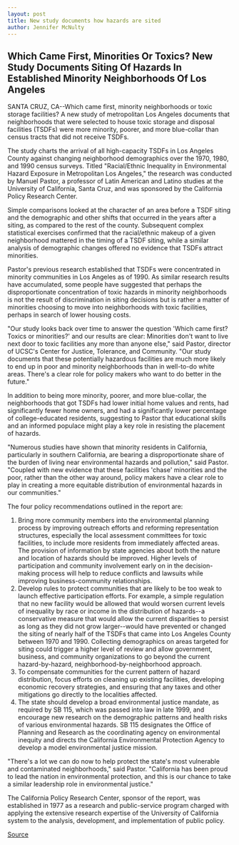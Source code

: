 ```yaml
---
layout: post
title: New study documents how hazards are sited
author: Jennifer McNulty
---
```


## Which Came First, Minorities Or Toxics? New Study Documents Siting Of Hazards In Established Minority Neighborhoods Of Los Angeles

SANTA CRUZ, CA--Which came first, minority neighborhoods or toxic storage facilities? A new study of metropolitan Los Angeles documents that neighborhoods that were selected to house toxic storage and disposal facilities (TSDFs) were more minority, poorer, and more blue-collar than census tracts that did not receive TSDFs.

The study charts the arrival of all high-capacity TSDFs in Los Angeles County against changing neighborhood demographics over the 1970, 1980, and 1990 census surveys. Titled "Racial/Ethnic Inequality in Environmental Hazard Exposure in Metropolitan Los Angeles," the research was conducted by Manuel Pastor, a professor of Latin American and Latino studies at the University of California, Santa Cruz, and was sponsored by the California Policy Research Center.

Simple comparisons looked at the character of an area before a TSDF siting and the demographic and other shifts that occurred in the years after a siting, as compared to the rest of the county. Subsequent complex statistical exercises confirmed that the racial/ethnic makeup of a given neighborhood mattered in the timing of a TSDF siting, while a similar analysis of demographic changes offered no evidence that TSDFs attract minorities.

Pastor's previous research established that TSDFs were concentrated in minority communities in Los Angeles as of 1990. As similar research results have accumulated, some people have suggested that perhaps the disproportionate concentration of toxic hazards in minority neighborhoods is not the result of discrimination in siting decisions but is rather a matter of minorities choosing to move into neighborhoods with toxic facilities, perhaps in search of lower housing costs.

"Our study looks back over time to answer the question 'Which came first? Toxics or minorities?' and our results are clear: Minorities don't want to live next door to toxic facilities any more than anyone else," said Pastor, director of UCSC's Center for Justice, Tolerance, and Community. "Our study documents that these potentially hazardous facilities are much more likely to end up in poor and minority neighborhoods than in well-to-do white areas. There's a clear role for policy makers who want to do better in the future."

In addition to being more minority, poorer, and more blue-collar, the neighborhoods that got TSDFs had lower initial home values and rents, had significantly fewer home owners, and had a significantly lower percentage of college-educated residents, suggesting to Pastor that educational skills and an informed populace might play a key role in resisting the placement of hazards.

"Numerous studies have shown that minority residents in California, particularly in southern California, are bearing a disproportionate share of the burden of living near environmental hazards and pollution," said Pastor. "Coupled with new evidence that these facilities 'chase' minorities and the poor, rather than the other way around, policy makers have a clear role to play in creating a more equitable distribution of environmental hazards in our communities."

The four policy recommendations outlined in the report are:

1. Bring more community members into the environmental planning process by improving outreach efforts and reforming representation structures, especially the local assessment committees for toxic facilities, to include more residents from immediately affected areas. The provision of information by state agencies about both the nature and location of hazards should be improved. Higher levels of participation and community involvement early on in the decision-making process will help to reduce conflicts and lawsuits while improving business-community relationships.
2. Develop rules to protect communities that are likely to be too weak to launch effective participation efforts. For example, a simple regulation that no new facility would be allowed that would worsen current levels of inequality by race or income in the distribution of hazards--a conservative measure that would allow the current disparities to persist as long as they did not grow larger--would have prevented or changed the siting of nearly half of the TSDFs that came into Los Angeles County between 1970 and 1990. Collecting demographics on areas targeted for siting could trigger a higher level of review and allow government, business, and community organizations to go beyond the current hazard-by-hazard, neighborhood-by-neighborhood approach.
3. To compensate communities for the current pattern of hazard distribution, focus efforts on cleaning up existing facilities, developing economic recovery strategies, and ensuring that any taxes and other mitigations go directly to the localities affected.
4. The state should develop a broad environmental justice mandate, as required by SB 115, which was passed into law in late 1999, and encourage new research on the demographic patterns and health risks of various environmental hazards. SB 115 designates the Office of Planning and Research as the coordinating agency on environmental inequity and directs the California Environmental Protection Agency to develop a model environmental justice mission.

"There's a lot we can do now to help protect the state's most vulnerable and contaminated neighborhoods," said Pastor. "California has been proud to lead the nation in environmental protection, and this is our chance to take a similar leadership role in environmental justice."

The California Policy Research Center, sponsor of the report, was established in 1977 as a research and public-service program charged with applying the extensive research expertise of the University of California system to the analysis, development, and implementation of public policy.

[Source](http://www1.ucsc.edu/news_events/press_releases/01-02/toxics.html "Permalink to New study documents how hazards are sited")